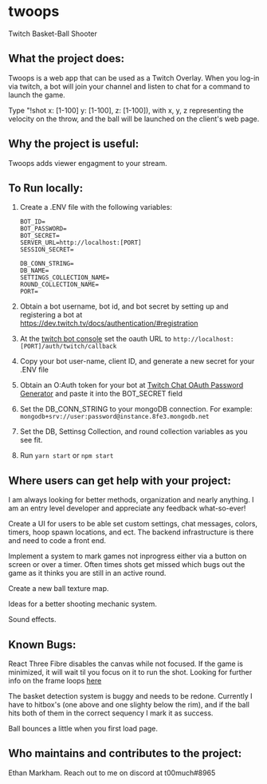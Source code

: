 # twoops
Twitch Basket-Ball Shooter

## What the project does:

Twoops is a web app that can be used as a Twitch Overlay.  When you log-in via twitch, a bot will join your channel and listen to chat for a command to launch the game. 

Type "!shot x: [1-100] y: [1-100], z: [1-100]), with x, y, z representing the velocity on the throw, and the ball will be launched on the client's web page.


## Why the project is useful:

Twoops adds viewer engagment to your stream.

## To Run locally:

  1. Create a .ENV file with  the following variables:
  
        ```BOT_USERNAME=
        BOT_ID=
        BOT_PASSWORD=
        BOT_SECRET=
        SERVER_URL=http://localhost:[PORT]
        SESSION_SECRET=

        DB_CONN_STRING=
        DB_NAME=
        SETTINGS_COLLECTION_NAME=
        ROUND_COLLECTION_NAME=
        PORT=
        ```
        
  2. Obtain a bot username, bot id, and bot secret by setting up and registering a bot at https://dev.twitch.tv/docs/authentication/#registration
  
  3. At the [twitch bot console](https://dev.twitch.tv/console/apps) set the oauth URL to `http://localhost:[PORT]/auth/twitch/callback`
  
  4. Copy your bot user-name, client ID, and generate a new secret for your .ENV file 

  5. Obtain an O:Auth token for your bot at [Twitch Chat OAuth Password Generator](https://twitchapps.com/tmi/) and paste it into the BOT_SECRET field
  
  6. Set the DB_CONN_STRING to your mongoDB connection. For example: `mongodb+srv://user:password@instance.8fe3.mongodb.net`
  
  7. Set the DB, Settinsg Collection, and round collection variables as you see fit.
  
  8. Run `yarn start` or `npm start`
  
  
## Where users can get help with your project:

I am always looking for better methods, organization and nearly anything. I am an entry level developer and appreciate any feedback what-so-ever! 

Create a UI for users to be able set custom settings, chat messages, colors, timers, hoop spawn locations, and ect. The backend infrastructure is there and need to code a front end.

Implement a system to mark games not inprogress either via a button on screen or over a timer. Often times shots get missed which bugs out the game as it thinks you are still in an active round.

Create a new ball texture map.

Ideas for a better shooting mechanic system.

Sound effects.

## Known Bugs:

React Three Fibre disables the canvas while not focused. If the game is minimized, it will wait til you focus on it to run the shot. Looking for further info on the frame loops [here](https://docs.pmnd.rs/react-three-fiber/API/canvas)

The basket detection system is buggy and needs to be redone. Currently I have to hitbox's (one above and one slighty below the rim), and if the ball hits both of them in the correct sequency I mark it as success.

Ball bounces a little when you first load page.

## Who maintains and contributes to the project:

Ethan Markham. Reach out to me on discord at t00much#8965

